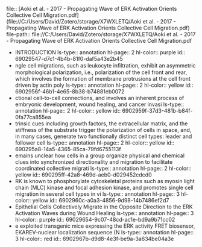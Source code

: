 file:: [Aoki et al. - 2017 - Propagating Wave of ERK Activation Orients Collective Cell Migration.pdf](file://C:/Users/David/Zotero/storage/X7WXLETQ/Aoki et al. - 2017 - Propagating Wave of ERK Activation Orients Collective Cell Migration.pdf)
file-path:: file://C:/Users/David/Zotero/storage/X7WXLETQ/Aoki et al. - 2017 - Propagating Wave of ERK Activation Orients Collective Cell Migration.pdf

- INTRODUCTION
  ls-type:: annotation
  hl-page:: 2
  hl-color:: purple
  id:: 69029547-d7c1-4b4b-81f0-daf5a43e2b45
- ngle cell migrations, such as leukocyte inﬁltration, exhibit an asymmetric morphological polarization, i.e., polarization of the cell front and rear, which involves the formation of membrane protrusions at the cell front driven by actin poly
  ls-type:: annotation
  hl-page:: 2
  hl-color:: yellow
  id:: 6902956f-46b1-4e65-8b38-b74881eb0072
- ctional cell-to-cell connections, and involves an inherent process of embryonic development, wound healing, and cancer invasi
  ls-type:: annotation
  hl-page:: 2
  hl-color:: yellow
  id:: 6902959f-37d3-481b-b84f-0fa77ca855ea
- trinsic cues including growth factors, the extracellular matrix, and the stiffness of the substrate trigger the polarization of cells in space, and, in many cases, generate two functionally distinct cell types: leader and follower cell
  ls-type:: annotation
  hl-page:: 2
  hl-color:: yellow
  id:: 690295a8-14a5-4365-85ca-79fd6755113f
- emains unclear how cells in a group organize physical and chemical clues into synchronized directionality and migration to facilitate coordinated collective migrati
  ls-type:: annotation
  hl-page:: 2
  hl-color:: yellow
  id:: 690295ff-42a8-469d-aeb0-d029452cdcd0
- RK is known to phosphorylate cytoskeletal proteins such as myosin light chain (MLC) kinase and focal adhesion kinase, and promotes single cell migration in several cell types in vi
  ls-type:: annotation
  hl-page:: 3
  hl-color:: yellow
  id:: 6902960c-a0a3-4856-9d98-14b7486ef2d7
- Epithelial Cells Collectively Migrate in the Opposite Direction to the ERK Activation Waves during Wound Healing
  ls-type:: annotation
  hl-page:: 3
  hl-color:: purple
  id:: 69029654-9c07-48cd-ac1e-bd9a9b71cc02
- e exploited transgenic mice expressing the ERK activity FRET biosensor, EKAREV-nuclear localization sequence (N
  ls-type:: annotation
  hl-page:: 3
  hl-color:: red
  id:: 6902967b-d9d8-4e3f-be9a-3a634be04a3e